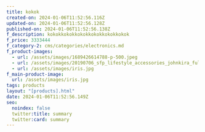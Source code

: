 ```yaml
---
title: kokok
created-on: 2024-01-06T11:52:56.116Z
updated-on: 2024-01-06T11:52:56.128Z
published-on: 2024-01-06T11:52:56.138Z
f_description: kokokkokokkokokkokokkokokkokok
f_price: 3333444
f_category-2: cms/categories/electronics.md
f_product-images:
  - url: /assets/images/1689426614788-p-500.jpeg
  - url: /assets/images/20190706_sfp_lifestyle_accessories_johnkira_fullres-110-p-1080.jpeg
  - url: /assets/images/iris.jpg
f_main-product-image:
  url: /assets/images/iris.jpg
tags: products
layout: "[products].html"
date: 2024-01-06T11:52:56.149Z
seo:
  noindex: false
  twitter:title: summary
  twitter:card: summary
---
```

